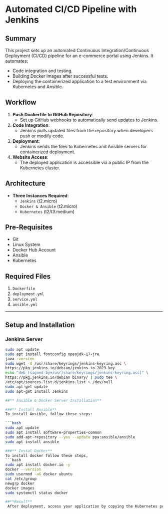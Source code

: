 # Automated CI/CD Pipeline with Jenkins

## Summary
This project sets up an automated Continuous Integration/Continuous Deployment (CI/CD) pipeline for an e-commerce portal using Jenkins. It automates:
- Code integration and testing.
- Building Docker images after successful tests.
- Deploying the containerized application to a test environment via Kubernetes and Ansible.

## Workflow
1. **Push Dockerfile to GitHub Repository**:
   - Set up GitHub webhooks to automatically send updates to Jenkins.
2. **Code Integration**:
   - Jenkins pulls updated files from the repository when developers push or modify code.
3. **Deployment**:
   - Jenkins sends the files to Kubernetes and Ansible servers for containerized deployment.
4. **Website Access**:
   - The deployed application is accessible via a public IP from the Kubernetes cluster.

## Architecture
- **Three Instances Required**:
  - `Jenkins` (t2.micro)
  - `Docker & Ansible` (t2.micro)
  - `Kubernetes` (t2/t3.medium)

## Pre-Requisites
- Git
- Linux System
- Docker Hub Account
- Ansible
- Kubernetes

## Required Files
1. `Dockerfile`
2. `deployment.yml`
3. `service.yml`
4. `ansible.yml`

---

## Setup and Installation

### Jenkins Server
```bash
sudo apt update
sudo apt install fontconfig openjdk-17-jre
java -version
sudo wget -O /usr/share/keyrings/jenkins-keyring.asc \
https://pkg.jenkins.io/debian/jenkins.io-2023.key
echo "deb [signed-by=/usr/share/keyrings/jenkins-keyring.asc]" \
https://pkg.jenkins.io/debian binary/ | sudo tee \
/etc/apt/sources.list.d/jenkins.list > /dev/null
sudo apt-get update
sudo apt-get install Jenkins

##** Ansible & Docker Server Installation**

###** Install Ansible**
To install Ansible, follow these steps:

```bash
sudo apt update
sudo apt install software-properties-common
sudo add-apt-repository --yes --update ppa:ansible/ansible
sudo apt install ansible

###** Instal Docker**
To install docker follow these steps,
```bash
sudo apt install docker.io -y
docker --version
sudo usermod -aG docker ubuntu
cat /etc/group
newgrp docker
docker images
sudo systemctl status docker

##**Result**
 After deployment, access your application by copying the Kubernetes public IP along with the port (e.g., `http://<public-ip>:31200`) in your browser.

